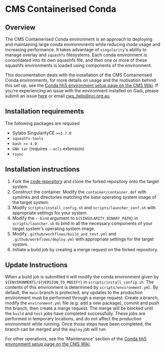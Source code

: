 # CMS Containerised Conda

## Overview

The CMS Containerised Conda environment is an approach to deploying and maintaining large conda environmnents while reducing inode usage and increasing performance. It takes advantage of `singularity`'s ability to manage overlay and `squashfs` filesystems. Each conda environment is consolidated into its own squashfs file, and then one or more of these squashfs environments is loaded using components of the environment.

This documentation deals with the installation of the CMS Containerised Conda environments, for more details on usage and the motivation behind this set up, see the [Conda hh5 environment setup page on the CMS Wiki](https://climate-cms.org/cms-wiki/resources/resources-conda-setup.html). If you're experiencing an issue with the environment installed on Gadi, please submit an issue [here](https://github.com/coecms/cms-conda-singularity/issues) or email cws_help@nci.org.au.

## Installation requirements

The following packages are required
* Sylabs SingularityCE `>=3.7.0`
* `squashfs-tools`
* `bash >= 4.0`
* `GNU tar` (requires `--acls` extension)
* `rsync`

## Installation instructions

1) Fork the [code repository](https://github.com/coecms/cms-conda-singularity) and clone the forked repository onto the target system.
2) Construct the container. Modify the `container/container.def` with symlinks and directories matching the base operating system image of the target system.
3) Modify `scripts/install_config.sh` and `scripts/launcher_conf.sh` with appropriate settings for your system.
4) Modify the `--bind` argument to `${SINGULARITY_BINARY_PATH}` in `scripts/launcher.sh` to bind in all the necessary components of your target system's operating system image.
5) Modify `.github/workflows/build_and_test.yml` and `.github/workflows/deploy.yml` with appropriate settings for the target system.
6) Initiate a build job by creating a merge request on the forked repository.

## Update Instructions

When a build job is submitted it will modify the conda environment given by `${ENVIRONMENT}/${VERSION_TO_MODIFY}` in `scripts/install_config.sh`. The contents of this environment is determined by `scripts/environment.yml`. By default, the `main` branch is protected, any updates to the production environment must be performed through a merge request. Create a branch, modify the `environment.yml` file (e.g. add a new package), commit and push the branch, then create a merge request. The merge will be blocked until the `build` and `test` jobs have completed successfully. These jobs are performed in temporary locations, and do not affect the production environment while running. Once those steps have been completed, the branch can be merged and the `deploy` job will run. 

For other operations, see the 'Maintenance' section of the [Conda hh5 environment setup page on the CMS Wiki](https://climate-cms.org/cms-wiki/resources/resources-conda-setup.html).